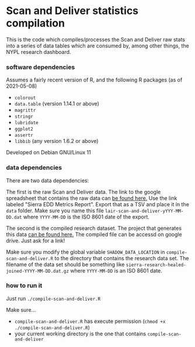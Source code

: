 
# Scan and Deliver statistics compilation

This is the code which compiles/processes the Scan and Deliver
raw stats into a series of data tables which are consumed by,
among other things, the NYPL research dashboard.

### software dependencies

Assumes a fairly recent version of R, and the following R packages
(as of 2021-05-08)

- `colorout`
- `data.table` (version 1.14.1 or above)
- `magrittr`
- `stringr`
- `lubridate`
- `ggplot2`
- `assertr`
- `libbib` (any version 1.6.2 or above)

Developed on Debian GNU/Linux 11

### data dependencies

There are two data dependencies:

The first is the raw Scan and Deliver data.
The link to the google spreadsheet that contains the raw data
can [be found here.](https://lair.nypl.org/-/departments/library-sites-and-services/research-libraries/scan-and-deliver-staff-resources)
Use the link labeled "Sierra EDD Metrics Report".
Export that as a TSV and place it in the `data` folder.
Make sure you name this file
`lair-scan-and-deliver-yYYY-MM-DD.dat` where `YYYY-MM-DD` is the
ISO 8601 date of the export.


The second is the compiled research dataset.
The project that generates this data
[can be found here.](https://github.com/NYPL/sierra-shadow-dataset)
The compiled file can be accessd on google drive. Just ask for a link!

Make sure you modify the global variable `SHADOW_DATA_LOCATION` in
`compile-scan-and-deliver.R` to the directory that contains the
research data set. The filename of the data set should be
something like `sierra-research-healed-joined-YYYY-MM-DD.dat.gz`
where `YYYY-MM-DD` is an ISO 8601 date.

### how to run it

Just run `./compile-scan-and-deliver.R`

Make sure...
- `compile-scan-and-deliver.R` has execute permission (`chmod +x ./compile-scan-and-deliver.R`)
- your current working directory is the one that contains `compile-scan-and-deliver`

